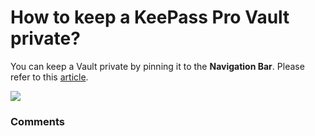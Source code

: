 # How to keep a KeePass Pro Vault private?

<p class="no-margin">You can keep a Vault private by pinning it to the <b>Navigation Bar</b>. Please refer to this <a href="https://docs.teams-pro.com/en/articles/5950871-how-to-pin-the-keepass-pro-to-navigation-bar" target="_blank" class="intercom-content-link">article</a>.</p>
<p class="no-margin"></p>
<div class="intercom-container"><img src="https://teams-pro.intercom-attachments-1.com/i/o/664841586/77eb9fd96742a7c8995c690a/how_to_keep_a_keepass_pro_vault_private.png"></div>

### Comments

<Comments />